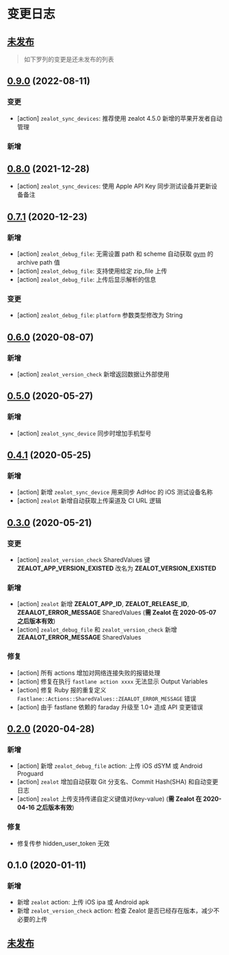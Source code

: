 # 变更日志

## [未发布]

> 如下罗列的变更是还未发布的列表

## [0.9.0] (2022-08-11)

### 变更

- [action] `zealot_sync_devices`: 推荐使用 zealot 4.5.0 新增的苹果开发者自动管理

### 新增

## [0.8.0] (2021-12-28)

- [action] `zealot_sync_devices`: 使用 Apple API Key 同步测试设备并更新设备备注

## [0.7.1] (2020-12-23)

### 新增

- [action] `zealot_debug_file`: 无需设置 path 和 scheme 自动获取 [gym](https://docs.fastlane.tools/actions/gym/) 的 archive path 值
- [action] `zealot_debug_file`: 支持使用给定 zip_file 上传
- [action] `zealot_debug_file`: 上传后显示解析的信息

### 变更

- [action] `zealot_debug_file`: `platform` 参数类型修改为 String

## [0.6.0] (2020-08-07)

### 新增

- [action] `zealot_version_check` 新增返回数据让外部使用

## [0.5.0] (2020-05-27)

### 新增

- [action] `zealot_sync_device` 同步时增加手机型号

## [0.4.1] (2020-05-25)

### 新增

- [action] 新增 `zealot_sync_device` 用来同步 AdHoc 的 iOS 测试设备名称
- [action] `zealot` 新增自动获取上传渠道及 CI URL 逻辑

## [0.3.0] (2020-05-21)

### 变更

- [action] `zealot_version_check` SharedValues 键 **ZEALOT_APP_VERSION_EXISTED** 改名为 **ZEALOT_VERSION_EXISTED**

### 新增

- [action] `zealot` 新增 **ZEALOT_APP_ID**, **ZEALOT_RELEASE_ID**, **ZEAALOT_ERROR_MESSAGE** SharedValues (**需 Zealot 在 2020-05-07 之后版本有效**)
- [action] `zealot_debug_file` 和 `zealot_version_check` 新增 **ZEAALOT_ERROR_MESSAGE** SharedValues

### 修复

- [action] 所有 actions 增加对网络连接失败的报错处理
- [action] 修复在执行 `fastlane action xxxx` 无法显示 Output Variables
- [action] 修复 Ruby 报的重复定义 `Fastlane::Actions::SharedValues::ZEAALOT_ERROR_MESSAGE` 错误
- [action] 由于 fastlane 依赖的 faraday 升级至 1.0+ 造成 API 变更错误

## [0.2.0] (2020-04-28)

### 新增

- [action] 新增 `zealot_debug_file` action: 上传 iOS dSYM 或 Android Proguard
- [action] `zealot` 增加自动获取 Git 分支名、Commit Hash(SHA) 和自动变更日志
- [action] `zealot` 上传支持传递自定义键值对(key-value) (**需 Zealot 在 2020-04-16 之后版本有效**)

### 修复

- 修复传参 hidden_user_token 无效

## 0.1.0 (2020-01-11)

### 新增

- 新增 `zealot` action: 上传 iOS ipa 或 Android apk
- 新增 `zealot_version_check` action: 检查 Zealot 是否已经存在版本，减少不必要的上传

## [未发布]

[未发布]: https://github.com/tryzealot/fastlane-plugin-zealot/compare/v0.9.0...HEAD
[0.9.0]: https://github.com/tryzealot/fastlane-plugin-zealot/compare/v0.8.0...v0.9.0
[0.8.0]: https://github.com/tryzealot/fastlane-plugin-zealot/compare/v0.7.1...v0.8.0
[0.7.1]: https://github.com/tryzealot/fastlane-plugin-zealot/compare/v0.6.0...v0.7.1
[0.6.0]: https://github.com/tryzealot/fastlane-plugin-zealot/compare/v0.5.0...v0.6.0
[0.5.0]: https://github.com/tryzealot/fastlane-plugin-zealot/compare/v0.4.1...v0.5.0
[0.4.1]: https://github.com/tryzealot/fastlane-plugin-zealot/compare/v0.3.0...v0.4.1
[0.3.0]: https://github.com/tryzealot/fastlane-plugin-zealot/compare/v0.2.0...v0.3.0
[0.2.0]: https://github.com/tryzealot/fastlane-plugin-zealot/compare/v0.1.0...v0.2.0
